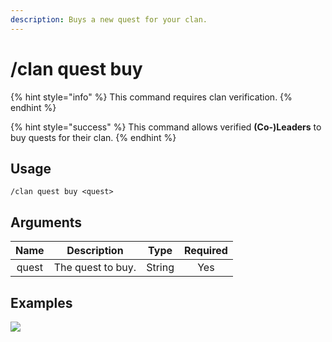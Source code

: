 ```yaml
---
description: Buys a new quest for your clan.
---
```


# /clan quest buy

{% hint style="info" %}
This command requires clan verification.
{% endhint %}

{% hint style="success" %}
This command allows verified **(Co-)Leaders** to buy quests for their clan.
{% endhint %}

## Usage

```
/clan quest buy <quest>
```

## Arguments

| Name  | Description       | Type   | Required |
| :---: | :---------------: | :----: | :------: |
| quest | The quest to buy. | String | Yes      |

## Examples

![](https://forkman.vercel.app/_media/examples/clan/quest/buy-0.png)
